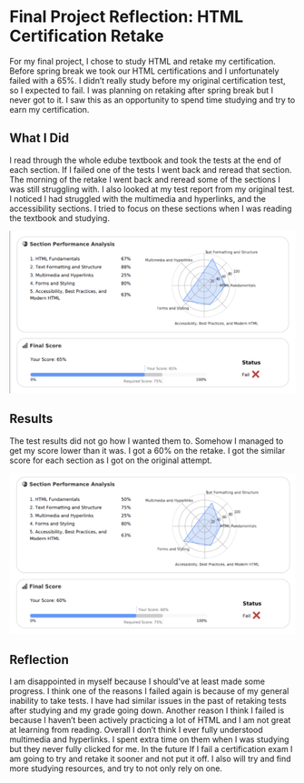 # Final Project Reflection: HTML Certification Retake

For my final project, I chose to study HTML and retake my certification. Before spring break we took our HTML certifications and I unfortunately failed with a 65%. I didn’t really study before my original certification test, so I expected to fail. I was planning on retaking after spring break but I never got to it. I saw this as an opportunity to spend time studying and try to earn my certification.

## What I Did

I read through the whole edube textbook and took the tests at the end of each section. If I failed one of the tests I went back and reread that section. The morning of the retake I went back and reread some of the sections I was still struggling with. I also looked at my test report from my original test. I noticed I had struggled with the multimedia and hyperlinks, and the accessibility sections. I tried to focus on these sections when I was reading the textbook and studying. 

![This is an image of my original test report.](../../image/testreport1.png)

## Results

The test results did not go how I wanted them to. Somehow I managed to get my score lower than it was. I got a 60% on the retake. I got the similar score for each section as I got on the original attempt. 

![This is an image of my test report retake.](../../image/testreport2.png)

## Reflection

I am disappointed in myself because I should've at least made some progress. I think one of the reasons I failed again is because of my general inability to take tests. I have had similar issues in the past of retaking tests after studying and my grade going down. Another reason I think I failed is because I haven’t been actively practicing a lot of HTML and I am not great at learning from reading. Overall I don’t think I ever fully understood multimedia and hyperlinks. I spent extra time on them when I was studying but they never fully clicked for me. In the future If I fail a certification exam I am going to try and retake it sooner and not put it off. I also will try and find more studying resources, and try to not only rely on one. 

